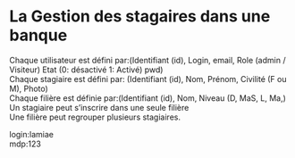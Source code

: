 # La Gestion des stagaires dans une banque

Chaque utilisateur est défini par:(Identifiant (id), Login, email, Role (admin / Visiteur) Etat (0: désactivé  1: Activé) pwd)<br>
Chaque stagiaire est défini par: (Identifiant (id), Nom, Prénom, Civilité (F ou M), Photo)<br>
Chaque filière est définie par:(Identifiant (id), Nom, Niveau (D, MaS,  L, Ma,)<br>
Un stagiaire peut s’inscrire dans une seule filière<br>
Une filière peut regrouper plusieurs stagiaires.<br>


login:lamiae<br>
mdp:123
